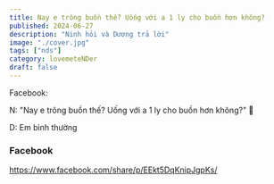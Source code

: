 ```yaml
---
title: Nay e trông buồn thế? Uống với a 1 ly cho buồn hơn không?
published: 2024-06-27
description: "Ninh hỏi và Dương trả lời"
image: "./cover.jpg"
tags: ["nds"]
category: lovemeteNDer
draft: false
---
```


Facebook: 

N: "Nay e trông buồn thế? Uống với a 1 ly cho buồn hơn không?" 🤣

D: Em bình thường


### Facebook 
https://www.facebook.com/share/p/EEkt5DqKnipJgpKs/
